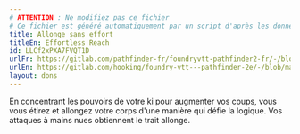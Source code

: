 ```yaml
---
# ATTENTION : Ne modifiez pas ce fichier
# Ce fichier est généré automatiquement par un script d'après les données du module Foundry VTT officiel et de sa traduction
title: Allonge sans effort
titleEn: Effortless Reach
id: LLCf2xPXA7FVQT1D
urlFr: https://gitlab.com/pathfinder-fr/foundryvtt-pathfinder2-fr/-/blob/master/data/feats/LLCf2xPXA7FVQT1D.htm
urlEn: https://gitlab.com/hooking/foundry-vtt---pathfinder-2e/-/blob/master/packs/data/feats.db/effortless-reach.json
layout: dons
---
```

En concentrant les pouvoirs de votre ki pour augmenter vos coups, vous vous étirez et allongez votre corps d'une manière qui défie la logique. Vos attaques à mains nues obtiennent le trait allonge.
